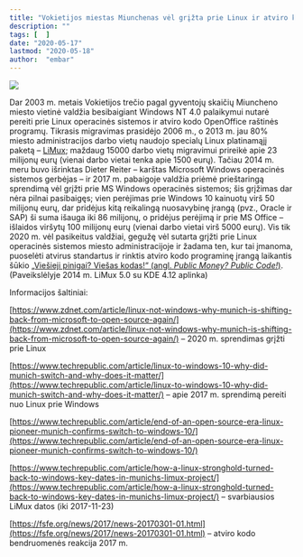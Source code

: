 ```yaml
---
title: "Vokietijos miestas Miunchenas vėl grįžta prie Linux ir atviro kodo"
description: ""
tags: [  ]
date: "2020-05-17"
lastmod: "2020-05-18"
author:  "embar"
---
```

![](https://upload.wikimedia.org/wikipedia/commons/6/66/LiMux2014.png)

Dar 2003 m. metais Vokietijos trečio pagal gyventojų skaičių Miuncheno miesto vietinė valdžia besibaigiant Windows NT 4.0 palaikymui nutarė pereiti prie Linux operacinės sistemos ir atviro kodo OpenOffice raštinės programų. Tikrasis migravimas prasidėjo 2006 m., o 2013 m. jau 80% miesto administracijos darbo vietų naudojo specialų Linux platinamąjį paketą – [LiMux](https://en.wikipedia.org/wiki/LiMux); maždaug 15000 darbo vietų migravimui prireikė apie 23 milijonų eurų (vienai darbo vietai tenka apie 1500 eurų). Tačiau 2014 m. meru buvo išrinktas Dieter Reiter – karštas Microsoft Windows operacinės sistemos gerbėjas – ir 2017 m. pabaigoje valdžia priėmė prieštaringą sprendimą vėl grįžti prie MS Windows operacinės sistemos; šis grįžimas dar nėra pilnai pasibaigęs; vien perėjimas prie Windows 10 kainuotų virš 50 milijonų eurų, dar pridėjus kitą reikalingą nuosavybinę įrangą (pvz., Oracle ir SAP) ši suma išauga iki 86 milijonų, o pridėjus perėjimą ir prie MS Office – išlaidos viršytų 100 milijonų eurų (vienai darbo vietai virš 5000 eurų). Vis tik 2020 m. vėl pasikeitus valdžiai, gegužę vėl sutarta grįžti prie Linux operacinės sistemos miesto administracijoje ir žadama ten, kur tai įmanoma, puoselėti atvirus standartus ir rinktis atviro kodo programinę įrangą laikantis šūkio [„Viešieji pinigai? Viešas kodas!“ (angl. _Public Money? Public Code!_)](index.php/2-skelbimai/231-tarptautine-iniciatyva-kad-uz-mokesciu-moketoju-pinigus-kuriama-programine-iranga-butu-atviro-kodo). (Paveikslėlyje 2014 m. LiMux 5.0 su KDE 4.12 aplinka)

Informacijos šaltiniai:

[https://www.zdnet.com/article/linux-not-windows-why-munich-is-shifting-back-from-microsoft-to-open-source-again/](https://www.zdnet.com/article/linux-not-windows-why-munich-is-shifting-back-from-microsoft-to-open-source-again/) – 2020 m. sprendimas grįžti prie Linux

[https://www.techrepublic.com/article/linux-to-windows-10-why-did-munich-switch-and-why-does-it-matter/](https://www.techrepublic.com/article/linux-to-windows-10-why-did-munich-switch-and-why-does-it-matter/) – apie 2017 m. sprendimą pereiti nuo Linux prie Windows

[https://www.techrepublic.com/article/end-of-an-open-source-era-linux-pioneer-munich-confirms-switch-to-windows-10/](https://www.techrepublic.com/article/end-of-an-open-source-era-linux-pioneer-munich-confirms-switch-to-windows-10/)

[https://www.techrepublic.com/article/how-a-linux-stronghold-turned-back-to-windows-key-dates-in-munichs-limux-project/](https://www.techrepublic.com/article/how-a-linux-stronghold-turned-back-to-windows-key-dates-in-munichs-limux-project/) – svarbiausios LiMux datos (iki 2017-11-23)

[https://fsfe.org/news/2017/news-20170301-01.html](https://fsfe.org/news/2017/news-20170301-01.html) – atviro kodo bendruomenės reakcija 2017 m.
